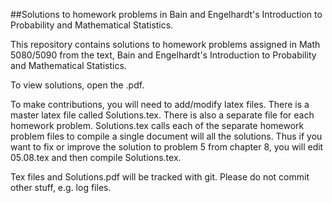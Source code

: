 ##Solutions to homework problems in Bain and Engelhardt's Introduction to Probability and Mathematical Statistics.

This repository contains solutions to homework problems assigned in Math 5080/5090 from the text, Bain and Engelhardt's Introduction to Probability and Mathematical Statistics.

To view solutions, open the .pdf.

To make contributions, you will need to add/modify latex files.  There is a master latex file called Solutions.tex.  There is also a separate file for each homework problem.  Solutions.tex calls each of the separate homework problem files to compile a single document will all the solutions.  Thus if you want to fix or improve the solution to problem 5 from chapter 8, you will edit 05.08.tex and then compile Solutions.tex.

Tex files and Solutions.pdf will be tracked with git.  Please do not commit other stuff, e.g. log files.